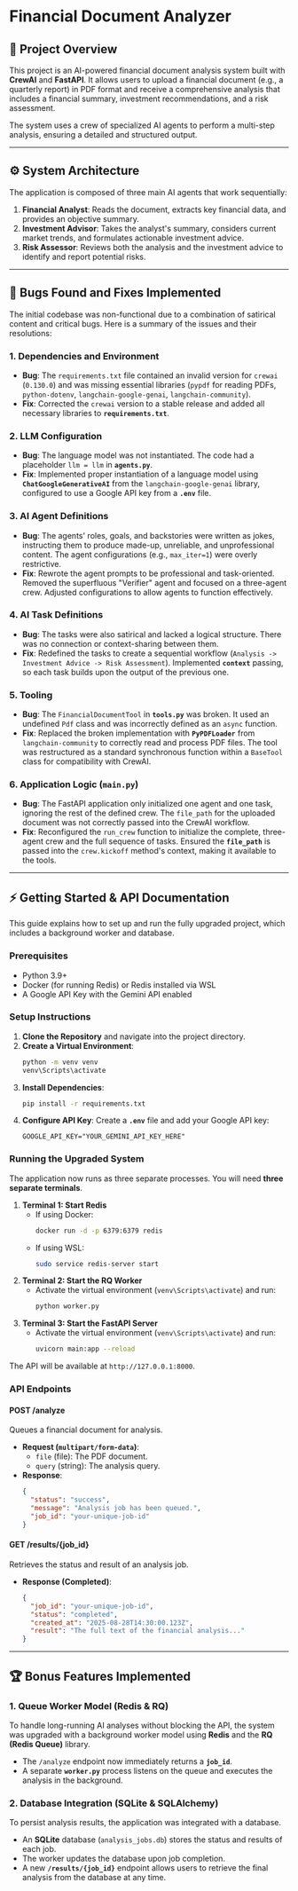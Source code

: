 # Financial Document Analyzer

## 🚀 Project Overview
This project is an AI-powered financial document analysis system built with **CrewAI** and **FastAPI**. It allows users to upload a financial document (e.g., a quarterly report) in PDF format and receive a comprehensive analysis that includes a financial summary, investment recommendations, and a risk assessment.

The system uses a crew of specialized AI agents to perform a multi-step analysis, ensuring a detailed and structured output.

---
## ⚙️ System Architecture
The application is composed of three main AI agents that work sequentially:

1.  **Financial Analyst**: Reads the document, extracts key financial data, and provides an objective summary.
2.  **Investment Advisor**: Takes the analyst's summary, considers current market trends, and formulates actionable investment advice.
3.  **Risk Assessor**: Reviews both the analysis and the investment advice to identify and report potential risks.

---
## 🐛 Bugs Found and Fixes Implemented

The initial codebase was non-functional due to a combination of satirical content and critical bugs. Here is a summary of the issues and their resolutions:

### 1. **Dependencies and Environment**
* **Bug**: The `requirements.txt` file contained an invalid version for `crewai` (`0.130.0`) and was missing essential libraries (`pypdf` for reading PDFs, `python-dotenv`, `langchain-google-genai`, `langchain-community`).
* **Fix**: Corrected the `crewai` version to a stable release and added all necessary libraries to **`requirements.txt`**.

### 2. **LLM Configuration**
* **Bug**: The language model was not instantiated. The code had a placeholder `llm = llm` in **`agents.py`**.
* **Fix**: Implemented proper instantiation of a language model using **`ChatGoogleGenerativeAI`** from the `langchain-google-genai` library, configured to use a Google API key from a **`.env`** file.

### 3. **AI Agent Definitions**
* **Bug**: The agents' roles, goals, and backstories were written as jokes, instructing them to produce made-up, unreliable, and unprofessional content. The agent configurations (e.g., `max_iter=1`) were overly restrictive.
* **Fix**: Rewrote the agent prompts to be professional and task-oriented. Removed the superfluous "Verifier" agent and focused on a three-agent crew. Adjusted configurations to allow agents to function effectively.

### 4. **AI Task Definitions**
* **Bug**: The tasks were also satirical and lacked a logical structure. There was no connection or context-sharing between them.
* **Fix**: Redefined the tasks to create a sequential workflow (`Analysis -> Investment Advice -> Risk Assessment`). Implemented **`context`** passing, so each task builds upon the output of the previous one.

### 5. **Tooling**
* **Bug**: The `FinancialDocumentTool` in **`tools.py`** was broken. It used an undefined `Pdf` class and was incorrectly defined as an `async` function.
* **Fix**: Replaced the broken implementation with **`PyPDFLoader`** from `langchain-community` to correctly read and process PDF files. The tool was restructured as a standard synchronous function within a `BaseTool` class for compatibility with CrewAI.

### 6. **Application Logic (`main.py`)**
* **Bug**: The FastAPI application only initialized one agent and one task, ignoring the rest of the defined crew. The `file_path` for the uploaded document was not correctly passed into the CrewAI workflow.
* **Fix**: Reconfigured the `run_crew` function to initialize the complete, three-agent crew and the full sequence of tasks. Ensured the **`file_path`** is passed into the `crew.kickoff` method's context, making it available to the tools.

---
## ⚡ Getting Started & API Documentation

This guide explains how to set up and run the fully upgraded project, which includes a background worker and database.

### Prerequisites
* Python 3.9+
* Docker (for running Redis) or Redis installed via WSL
* A Google API Key with the Gemini API enabled

### Setup Instructions
1.  **Clone the Repository** and navigate into the project directory.
2.  **Create a Virtual Environment**:
    ```sh
    python -m venv venv
    venv\Scripts\activate
    ```
3.  **Install Dependencies**:
    ```sh
    pip install -r requirements.txt
    ```
4.  **Configure API Key**: Create a **`.env`** file and add your Google API key:
    ```
    GOOGLE_API_KEY="YOUR_GEMINI_API_KEY_HERE"
    ```

### Running the Upgraded System
The application now runs as three separate processes. You will need **three separate terminals**.

1.  **Terminal 1: Start Redis**
    * If using Docker:
        ```sh
        docker run -d -p 6379:6379 redis
        ```
    * If using WSL:
        ```bash
        sudo service redis-server start
        ```
2.  **Terminal 2: Start the RQ Worker**
    * Activate the virtual environment (`venv\Scripts\activate`) and run:
        ```sh
        python worker.py
        ```
3.  **Terminal 3: Start the FastAPI Server**
    * Activate the virtual environment (`venv\Scripts\activate`) and run:
        ```sh
        uvicorn main:app --reload
        ```
The API will be available at `http://127.0.0.1:8000`.

### API Endpoints

#### **POST /analyze**
Queues a financial document for analysis.
* **Request (`multipart/form-data`)**:
    * `file` (file): The PDF document.
    * `query` (string): The analysis query.
* **Response**:
    ```json
    {
      "status": "success",
      "message": "Analysis job has been queued.",
      "job_id": "your-unique-job-id"
    }
    ```

#### **GET /results/{job_id}**
Retrieves the status and result of an analysis job.
* **Response (Completed)**:
    ```json
    {
      "job_id": "your-unique-job-id",
      "status": "completed",
      "created_at": "2025-08-28T14:30:00.123Z",
      "result": "The full text of the financial analysis..."
    }
    ```

---
## 🏆 Bonus Features Implemented

### 1. **Queue Worker Model (Redis & RQ)**
To handle long-running AI analyses without blocking the API, the system was upgraded with a background worker model using **Redis** and the **RQ (Redis Queue)** library.
* The `/analyze` endpoint now immediately returns a **`job_id`**.
* A separate **`worker.py`** process listens on the queue and executes the analysis in the background.

### 2. **Database Integration (SQLite & SQLAlchemy)**
To persist analysis results, the application was integrated with a database.
* An **SQLite** database (`analysis_jobs.db`) stores the status and results of each job.
* The worker updates the database upon job completion.
* A new **`/results/{job_id}`** endpoint allows users to retrieve the final analysis from the database at any time.
